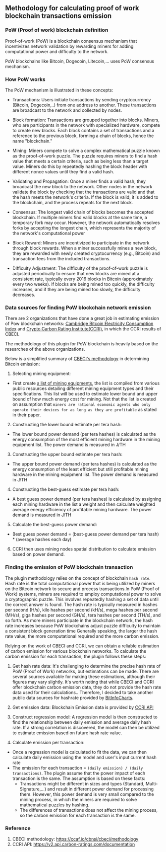 ## Methodology for calculating proof of work blockchain transactions emission

### PoW (Proof of work) blockchain definition

Proof-of-work (PoW) is a blockchain consensus mechanism that incentivizes
network validation by rewarding miners for adding computational power and difficulty to the network.

PoW blockchains like Bitcoin, Dogecoin, Litecoin,... uses PoW consensus mechanism.

### How PoW works

The PoW mechanism is illustrated in these concepts:

- Transactions: Users initiate transactions by sending cryptocurrency (Bitcoin, Dogecoin,..) from one address
  to another. These transactions are broadcast to the network and collected by nodes.

- Block formation: Transactions are grouped together into blocks.
  Miners, who are participants in the network with specialized hardware,
  compete to create new blocks. Each block contains a set of transactions and a reference to the previous block,
  forming a chain of blocks, hence the name "blockchain."

- Mining: Miners compete to solve a complex mathematical puzzle known as the proof-of-work puzzle.
  The puzzle requires miners to find a hash value that meets a certain criteria, such as being less
  than a target value. Miners do this by repeatedly hashing the block header with different nonce values until they find
  a valid hash.

- Validating and Propagation: Once a miner finds a valid hash, they broadcast the new block to the network. Other nodes
  in the network
  validate the block by checking that the transactions are valid and that the hash meets the network's criteria. If the
  block is valid,
  it is added to the blockchain, and the process repeats for the next block.

- Consensus: The longest valid chain of blocks becomes the accepted blockchain. If multiple miners find valid blocks at
  the same time,
  a temporary fork may occur. However, the network automatically resolves forks by accepting the longest chain, which
  represents the majority
  of the network's computational power

- Block Reward: Miners are incentivized to participate in the network through block rewards. When a miner successfully
  mines a
  new block, they are rewarded with newly created cryptocurrency (e.g., Bitcoin) and transaction fees from the included
  transactions.

- Difficulty Adjustment: The difficulty of the proof-of-work puzzle is adjusted periodically to ensure that new blocks
  are mined at a consistent rate,
  typically every 2016 blocks in Bitcoin (approximately every two weeks). If blocks are being mined too quickly, the
  difficulty increases, and if they are being mined too slowly, the difficulty decreases.

### Data sources for finding PoW blockchain network emission

There are 2 organizations that have done a great job in estimating emission
of Pow blockchain networks: [Cambridge Bitcoin Electricity Consumption Index](https://ccaf.io/cbnsi/cbeci(CBECI))
and [Crypto Carbon Rating Institute(CCRI)](https://carbon-ratings.com/), in which the CCRI results of CBECI.

The methodology of this plugin for PoW blockchain is heavily based on the researches of the above organizations.

Below is a simplified summary of [CBECI's methodology](https://ccaf.io/cbnsi/cbeci/methodology)  in determining Bitcoin
emission:

1. Selecting mining equipment:

- First
  create [a list of mining equipments](https://docs.google.com/spreadsheets/d/15bkGk6cpIGK9DKcytnErB0VZfihPkF1TsAYd4_Nac_Y/edit),
  the list is compiled from various public resources detailing different mining equipment types and their
  specifications. This list will be used
  to estimate lower bound and upper bound of how much energy cost for mining. Not that the list is created on assumption
  that
  `miners are rational economic agents who only operate their devices for as long as they are profitable` as stated in
  their paper.

2. Constructing the lower bound estimate per tera hash:

- The lower bound power demand (per tera hashes) is calculated as the energy consumption of the most
  efficient mining hardware in the mining equipment list. The power demand is measured in J/TH

3. Constructing the upper bound estimate per tera hash:

- The upper bound power demand (per tera hashes) is calculated as the energy consumption of the least
  efficient but still profitable mining hardware in the mining equipment list. The power demand is measured in J/TH

4. Constructing the best-guess estimate per tera hash:

- A best guess power demand (per tera hashes) is calculated by assigning each mining hardware
  in the list a weight and then calculate weighted average energy efficiency of profitable mining hardware.
  The power demand is measured in J/TH

5. Calculate the best-guess power demand:

- Best guess power demand = (best-guess power demand per tera hash) * (average hashes each day)

6. CCRI then uses mining nodes spatial distribution to calculate emission based on power demand.

### Finding the emission of PoW blockchain transaction

The plugin methodology relies on the concept of blockchain `hash rate`. Hash rate is the total computational power that
is being utilized by miners on the Bitcoin network to secure and process
transactions.In PoW (Proof of Work) systems, miners are required to employ computational power to solve a cryptographic
puzzle. This involves repeatedly hashing a set of data until the correct answer is found. The hash rate is typically
measured in hashes per second (H/s), kilo hashes per second (kH/s), mega hashes per second (MH/s), giga hashes per
second (GH/s), tera hashes per second (TH/s), and so forth. As more miners participate in the blockchain network, the
hash rate increases because PoW blockchains adjust puzzle difficulty to maintain a consistent block generation time
Generally speaking, the larger the hash rate value, the more computational required and the more carbon emission.

Relying on the work of CBECI and CCRI, we can obtain a reliable estimation of carbon emission for various blockchain
networks. To calculate the carbon emission for each transaction, the plugin follows these steps:

1. Get hash rate data: It's challenging to determine the precise hash rate of PoW (Proof of Work) networks, but
   estimations can be made. There are several sources available for making these estimations, although their figures may
   vary slightly. It's worth noting that while CBECI and CCRI offer blockchain carbon emission data, they do not provide
   the hash rate data used for their calculations.. Therefore, I decided to take another public data sources
   for hashrate provided by [BitInfoCharts](https://bitinfocharts.com/comparison/bitcoin-hashrate.html).
2. Get emission data: Blockchain Emission data is provided
   by [CCRI API](https://docs.api.carbon-ratings.com/v2/#/calls_network)
3. Construct regression model: A regression model is then constructed to find the relationship between daily emission
   and average daily hash rate.
   If a strong
   correlation is discovered, the model can then be utilized to estimate emission based on future hash rate value.

4. Calculate emission per transaction:

- Once a regression model is calculated to fit the data, we can then calculate daily emission
  using the model and user's input current hash rate
- The emission for each transaction = `(daily emission) / (daily transactions)`. The plugin assume
  that the power impact of each transaction is the same. The assumption is based on these facts:
  + Transactions might be different in sizes and types (Standard, Multi-Signature,...) and result
    in different power demand for processing them. However, this power demand is very small compared
    to the mining process, in which the miners are required to solve mathematical puzzles by hashing.
  + The differences of transactions does not affect the mining process, so the carbon emission for each transaction
    is the same.

### Reference

1. CBECI methodology: https://ccaf.io/cbnsi/cbeci/methodology
2. CCRI API: https://v2.api.carbon-ratings.com/documentation
